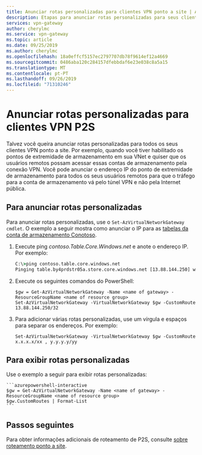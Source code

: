 ```yaml
---
title: Anunciar rotas personalizadas para clientes VPN ponto a site | Azure | Microsoft Docs
description: Etapas para anunciar rotas personalizadas para seus clientes de ponto a site
services: vpn-gateway
author: cherylmc
ms.service: vpn-gateway
ms.topic: article
ms.date: 09/25/2019
ms.author: cherylmc
ms.openlocfilehash: 18a0effcf5157ec2797707db78f9614ef12a4669
ms.sourcegitcommit: 0486aba120c284157dfebbdaf6e23e038c8a5a15
ms.translationtype: MT
ms.contentlocale: pt-PT
ms.lasthandoff: 09/26/2019
ms.locfileid: "71310246"
---
```

# <a name="advertise-custom-routes-for-p2s-vpn-clients"></a>Anunciar rotas personalizadas para clientes VPN P2S

Talvez você queira anunciar rotas personalizadas para todos os seus clientes VPN ponto a site. Por exemplo, quando você tiver habilitado os pontos de extremidade de armazenamento em sua VNet e quiser que os usuários remotos possam acessar essas contas de armazenamento pela conexão VPN. Você pode anunciar o endereço IP do ponto de extremidade de armazenamento para todos os seus usuários remotos para que o tráfego para a conta de armazenamento vá pelo túnel VPN e não pela Internet pública.

## <a name="to-advertise-custom-routes"></a>Para anunciar rotas personalizadas

Para anunciar rotas personalizadas, use o `Set-AzVirtualNetworkGateway cmdlet`. O exemplo a seguir mostra como anunciar o IP para as [tabelas da conta de armazenamento Conotoso](https://contoso.table.core.windows.net).

1. Execute ping *contoso.Table.Core.Windows.net* e anote o endereço IP. Por exemplo:

    ```cmd
    C:\>ping contoso.table.core.windows.net
    Pinging table.by4prdstr05a.store.core.windows.net [13.88.144.250] with 32 bytes of data:
    ```

2. Execute os seguintes comandos do PowerShell:

    ```azurepowershell-interactive
    $gw = Get-AzVirtualNetworkGateway -Name <name of gateway> -ResourceGroupName <name of resource group>
    Set-AzVirtualNetworkGateway -VirtualNetworkGateway $gw -CustomRoute 13.88.144.250/32
    ```

3. Para adicionar várias rotas personalizadas, use um vírgula e espaços para separar os endereços. Por exemplo:

    ```azurepowershell-interactive
    Set-AzVirtualNetworkGateway -VirtualNetworkGateway $gw -CustomRoute x.x.x.x/xx , y.y.y.y/yy
    ```
## <a name="to-view-custom-routes"></a>Para exibir rotas personalizadas

Use o exemplo a seguir para exibir rotas personalizadas:

    ```azurepowershell-interactive
    $gw = Get-AzVirtualNetworkGateway -Name <name of gateway> -ResourceGroupName <name of resource group>
    $gw.CustomRoutes | Format-List
    ```

## <a name="next-steps"></a>Passos seguintes

Para obter informações adicionais de roteamento de P2S, consulte [sobre roteamento ponto a site](vpn-gateway-about-point-to-site-routing.md).
